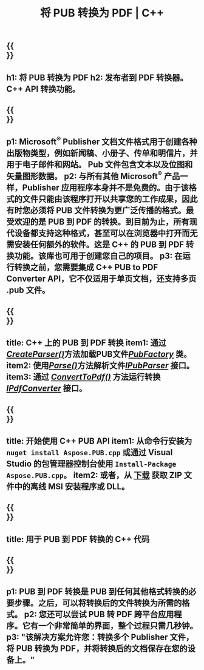 ﻿---
translation: true
template: /_templates/conversion-child.md
title: 将 PUB 转换为 PDF | C++
description: 在 Windows、Linux 和 Mac OS X 上使用 C++ API 将 PUB 转换为 PDF。易于集成到您自己的解决方案中的发布者转换功能。
url: /cpp/conversion/pub-to-pdf/
metakeywords: pub to pdf c++, pub to pdf cpp, c++ pub to pdf, publisher to pdf c++
family: pub
platformtag: cpp
feature: conversion
---

{{<section banner>}}
---
h1: 将 PUB 转换为 PDF
h2: 发布者到 PDF 转换器。 С++ API 转换功能。
---

{{<section overview>}}
---
p1: Microsoft<sup>®</sup> Publisher 文档文件格式用于创建各种出版物类型，例如新闻稿、小册子、传单和明信片，并用于电子邮件和网站。 Pub 文件包含文本以及位图和矢量图形数据。
p2: 与所有其他 Microsoft<sup>®</sup> 产品一样，Publisher 应用程序本身并不是免费的。由于该格式的文件只能由该程序打开以共享您的工作成果，因此有时您必须将 PUB 文件转换为更广泛传播的格式。最受欢迎的是 PUB 到 PDF 的转换。到目前为止，所有现代设备都支持这种格式，甚至可以在浏览器中打开而无需安装任何额外的软件。这是 C++ 的 PUB 到 PDF 转换功能。该库也可用于创建您自己的项目。
p3: 在运行转换之前，您需要集成 C++ PUB to PDF Converter API，它不仅适用于单页文档，还支持多页 .pub 文件。
---

{{<section feature1>}}
---
title: C++ 上的 PUB 到 PDF 转换
item1: 通过[*CreateParser()*](https://apireference.aspose.com/pub/cpp/class/aspose.pub.pub_factory#a88c04c4c35d45ee8febc7e1554d03c4b)方法加载PUB文件[*PubFactory*](https://apireference.aspose.com/pub/cpp/class/aspose.pub.pub_factory) 类。
item2: 使用[*Parse()*](https://apireference.aspose.com/pub/cpp/class/aspose.pub.i_pub_parser#ae9fc7043f382a5b4a7b694f0fe477915)方法解析文件[*IPubParser*](https://apireference.aspose.com/pub/cpp/class/aspose.pub.i_pub_parser) 接口。
item3: 通过 [*ConvertToPdf()*](https://apireference.aspose.com/pub/cpp/class/aspose.pub.i_pdf_converter#acdea381bc8f2a2799e73a039b09ecdb5) 方法运行转换 [*IPdfConverter*](https://apireference.aspose.com/pub/cpp/class/aspose.pub.i_pdf_converter) 接口。
---

{{<section feature2>}}
---
title: 开始使用 C++ PUB API
item1: 从命令行安装为 ```nuget install Aspose.PUB.cpp``` 或通过 Visual Studio 的包管理器控制台使用 ``Install-Package Aspose.PUB.cpp``。
item2: 或者，从 [下载](https://downloads.aspose.com/pub/cpp) 获取 ZIP 文件中的离线 MSI 安装程序或 DLL。
---

{{<section codeexample>}}
---
title: 用于 PUB 到 PDF 转换的 C++ 代码
---

{{<section summary>}}
---
p1: PUB 到 PDF 转换是 PUB 到任何其他格式转换的必要步骤。之后，可以将转换后的文件转换为所需的格式。
p2: 您还可以尝试 PUB 转 PDF 跨平台应用程序。它有一个非常简单的界面，整个过程只需几秒钟。
p3: "该解决方案允许您：转换多个 Publisher 文件，将 PUB 转换为 PDF，并将转换后的文档保存在您的设备上。"
---